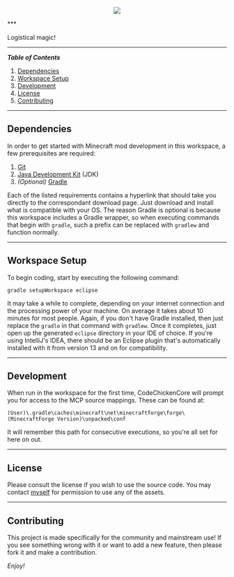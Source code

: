<p align="center"><img src="http://i1064.photobucket.com/albums/u370/MegaT145/Magistics/logo.png"/></p>
***

Logistical magic!

---
**_Table of Contents_**

1. [Dependencies](https://github.com/T145/magistics#dependencies)
2. [Workspace Setup](https://github.com/T145/magistics#workspace-setup)
3. [Development](https://github.com/T145/magistics#development)
4. [License](https://github.com/T145/magistics#development)
5. [Contributing](https://github.com/T145/magistics#contributing)

---

## Dependencies

In order to get started with Minecraft mod development in this workspace, a few prerequisites are required:

1. [Git](https://git-scm.com/downloads)
2. [Java Development Kit](http://www.oracle.com/technetwork/java/javase/downloads/jdk8-downloads-2133151.html) (JDK)
3. *(Optional)* [Gradle](http://gradle.org/gradle-download/)

Each of the listed requirements contains a hyperlink that should take you directly to the correspondant download page. Just download and install what is compatible with your OS. The reason Gradle is optional is because this workspace includes a Gradle wrapper, so when executing commands that begin with `gradle`, such a prefix can be replaced with `gradlew` and function normally.

---

## Workspace Setup

To begin coding, start by executing the following command:
```
gradle setupWorkspace eclipse
```
It may take a while to complete, depending on your internet connection and the processing power of your machine. On average it takes about 10 minutes for most people. Again, if you don't have Gradle installed, then just replace the `gradle` in that command with `gradlew`. Once it completes, just open up the generated `eclipse` directory in your IDE of choice. If you're using IntelliJ's IDEA, there should be an Eclipse plugin that's automatically installed with it from version 13 and on for compatibility.

---

## Development

When run in the workspace for the first time, CodeChickenCore will prompt you for access to the MCP source mappings. These can be found at:
```
(User)\.gradle\caches\minecraft\net\minecraftforge\forge\(MinecraftForge Version)\unpacked\conf
```
It will remember this path for consecutive executions, so you're all set for here on out.

---

## License

Please consult the license if you wish to use the source code. You may contact [myself](https://github.com/T145) for permission to use any of the assets.

---

## Contributing

This project is made specifically for the community and mainstream use! If you see something wrong with it or want to add a new feature, then please fork it and make a contribution.

*Enjoy!*
